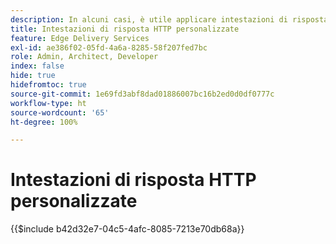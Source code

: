 ```yaml
---
description: In alcuni casi, è utile applicare intestazioni di risposta HTTP personalizzate alle risorse, ad esempio per consentire CORS. Se desideri specificare le intestazioni, crea una cartella di lavoro di Excel o una di Fogli Google nella cartella ‘/.helix’ del tuo sito web in Sharepoint o Google Drive, denominata ‘headers.xlsx’ in SharePoint o ‘headers’ in Google Drive.
title: Intestazioni di risposta HTTP personalizzate
feature: Edge Delivery Services
exl-id: ae386f02-05fd-4a6a-8285-58f207fed7bc
role: Admin, Architect, Developer
index: false
hide: true
hidefromtoc: true
source-git-commit: 1e69fd3abf8dad01886007bc16b2ed0d0df0777c
workflow-type: ht
source-wordcount: '65'
ht-degree: 100%

---
```


# Intestazioni di risposta HTTP personalizzate

{{$include b42d32e7-04c5-4afc-8085-7213e70db68a}}
